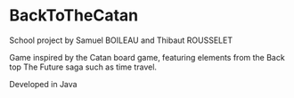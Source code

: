 # BackToTheCatan

School project by Samuel BOILEAU and Thibaut ROUSSELET

Game inspired by the Catan board game, featuring elements from the Back top The Future saga such as time travel.

Developed in Java
